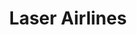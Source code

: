 ---
title: "Laser Airlines"
url: /barquisimeto/laser-airlines-av-la-salle/
shop: agencia de viajes
---